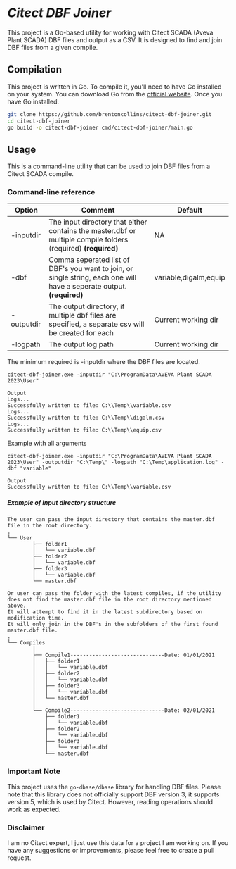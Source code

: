 # _Citect DBF Joiner_

This project is a Go-based utility for working with Citect SCADA (Aveva Plant SCADA) DBF files and output as a CSV. It is designed to find and join DBF files 
from a given compile.

## Compilation

This project is written in Go. To compile it, you'll need to have Go installed on your system. You can download Go from the [official website](https://golang.org/dl/).
Once you have Go installed.

```bash
git clone https://github.com/brentoncollins/citect-dbf-joiner.git
cd citect-dbf-joiner
go build -o citect-dbf-joiner cmd/citect-dbf-joiner/main.go
```

## Usage

This is a command-line utility that can be used to join DBF files from a Citect SCADA compile.

### Command-line reference

| Option     | Comment                                                                                                                  | Default               |
|------------|--------------------------------------------------------------------------------------------------------------------------|-----------------------|
| -inputdir  | The input directory that either contains the master.dbf or multiple compile folders (required)  **(required)**           | NA                    |
| -dbf       | Comma seperated list of DBF's you want to join, or single string, each one will have a seperate output.   **(required)** | variable,digalm,equip |
| -outputdir | The output directory, if multiple dbf files are specified, a separate csv will be created for each                       | Current working dir   |
| -logpath   | The output log path                                                                                                      | Current working dir   |


The minimum required is -inputdir where the DBF files are located.
```
citect-dbf-joiner.exe -inputdir "C:\ProgramData\AVEVA Plant SCADA 2023\User"

Output
Logs...
Successfully written to file: C:\\Temp\\variable.csv
Logs...
Successfully written to file: C:\\Temp\\digalm.csv
Logs...
Successfully written to file: C:\\Temp\\equip.csv
```

Example with all arguments
```
citect-dbf-joiner.exe -inputdir "C:\ProgramData\AVEVA Plant SCADA 2023\User" -outputdir "C:\Temp\" -logpath "C:\Temp\application.log" -dbf "variable"

Output
Successfully written to file: C:\\Temp\\variable.csv
```

##### Example of input directory structure
```
The user can pass the input directory that contains the master.dbf file in the root directory.
.
└── User
        ├── folder1
        │   └── variable.dbf
        ├── folder2
        │   └── variable.dbf
        ├── folder3
        │   └── variable.dbf
        └── master.dbf

Or user can pass the folder with the latest compiles, if the utility does not find the master.dbf file in the root directory mentioned above.
It will attempt to find it in the latest subdirectory based on modification time. 
It will only join in the DBF's in the subfolders of the first found master.dbf file.
.
└── Compiles
        │
        ├── Compile1------------------------------Date: 01/01/2021
        │   ├── folder1
        │   │   └── variable.dbf
        │   ├── folder2
        │   │   └── variable.dbf
        │   ├── folder3
        │   │   └── variable.dbf
        │   └── master.dbf
        │   
        └── Compile2------------------------------Date: 02/01/2021
            ├── folder1
            │ 	└── variable.dbf
            ├── folder2
            │ 	└── variable.dbf
            ├── folder3
            │ 	└── variable.dbf
            └── master.dbf
```

### Important Note

This project uses the `go-dbase/dbase` library for handling DBF files.
Please note that this library does not officially support DBF version 3, it supports version 5, which is used by Citect.
However, reading operations should work as expected.

### Disclaimer

I am no Citect expert, I just use this data for a project I am working on. If you have any suggestions or improvements, please feel free to create a pull request.